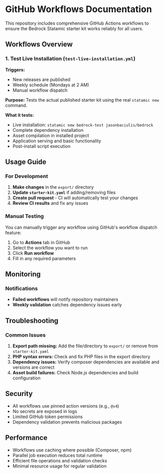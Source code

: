 # GitHub Workflows Documentation

This repository includes comprehensive GitHub Actions workflows to ensure the Bedrock Statamic starter kit works reliably for all users.

## Workflows Overview

### 1. Test Live Installation (`test-live-installation.yml`)

**Triggers:**
- New releases are published
- Weekly schedule (Mondays at 2 AM)
- Manual workflow dispatch

**Purpose:** Tests the actual published starter kit using the real `statamic new` command.

**What it tests:**
- Live installation: `statamic new bedrock-test jasonbaciulis/bedrock`
- Complete dependency installation
- Asset compilation in installed project
- Application serving and basic functionality
- Post-install script execution

## Usage Guide

### For Development

1. **Make changes** in the `export/` directory
2. **Update `starter-kit.yaml`** if adding/removing files
3. **Create pull request** - CI will automatically test your changes
4. **Review CI results** and fix any issues

### Manual Testing

You can manually trigger any workflow using GitHub's workflow dispatch feature:

1. Go to **Actions** tab in GitHub
2. Select the workflow you want to run
3. Click **Run workflow**
4. Fill in any required parameters

## Monitoring

### Notifications

- **Failed workflows** will notify repository maintainers
- **Weekly validation** catches dependency issues early

## Troubleshooting

### Common Issues

1. **Export path missing:** Add the file/directory to `export/` or remove from `starter-kit.yaml`
2. **PHP syntax errors:** Check and fix PHP files in the export directory
3. **Dependency issues:** Verify composer dependencies are available and versions are correct
4. **Asset build failures:** Check Node.js dependencies and build configuration

## Security

- All workflows use pinned action versions (e.g., `@v4`)
- No secrets are exposed in logs
- Limited GitHub token permissions
- Dependency validation prevents malicious packages

## Performance

- Workflows use caching where possible (Composer, npm)
- Parallel job execution reduces total runtime
- Efficient file operations and validation checks
- Minimal resource usage for regular validation
